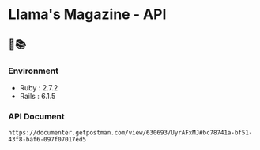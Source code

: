 # Llama's Magazine - API

## 🦙📚

### Environment
* Ruby : 2.7.2
* Rails : 6.1.5

### API Document
```text
https://documenter.getpostman.com/view/630693/UyrAFxMJ#bc78741a-bf51-43f8-baf6-097f07017ed5
```
